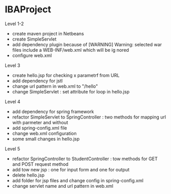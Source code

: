 # IBAProject

Level 1-2
- create maven project in Netbeans 
- create SimpleServlet 
- add dependency plugin because of [WARNING] Warning: selected war files include a WEB-INF/web.xml which will be ig
nored
- configure web.xml

Level 3
- create hello.jsp for checking x parametrf from URL 
- add dependency for jstl
- change url pattern in web.xml to "/hello"
- change SimpleServlet : set attribute for loop in hello.jsp 

Level 4
- add dependency for spring framework
- refactor SimpleServlet to SpringController : two methods for mapping url with parmeter and without
- add spring-config.xml file 
- change web.xml configuration 
- some small changes in hello.jsp

Level 5 
- refactor SpringController to StudentController : tow methods for GET and POST request method
- add tow new jsp :  one for input form and one for output
- delete hello.jsp
- add folder for jsp files and change config in spring-config.xml
- change servlet name and url pattern in web.xml

